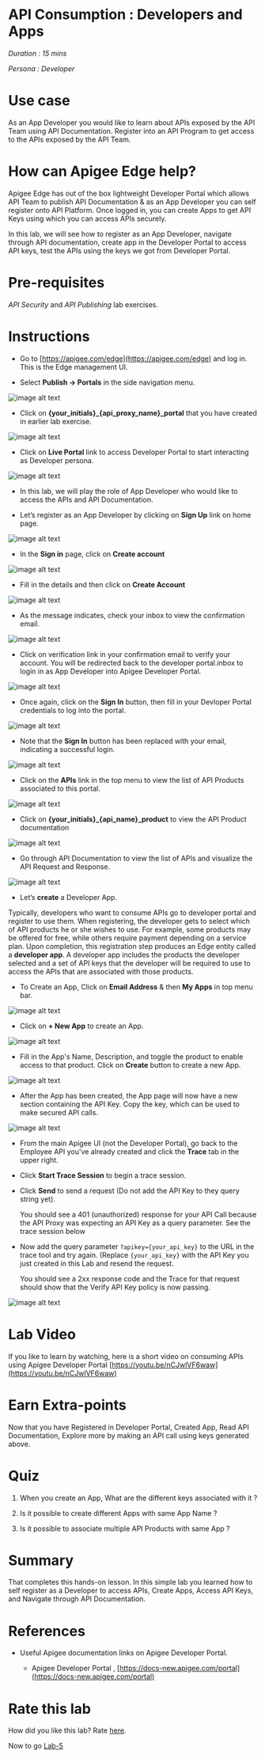 # API Consumption : Developers and Apps 

*Duration : 15 mins*

*Persona : Developer*

# Use case

As an App Developer you would like to learn about APIs exposed by the API Team using API Documentation. Register into an API Program to get access to the APIs exposed by the API Team.

# How can Apigee Edge help?

Apigee Edge has out of the box lightweight Developer Portal which allows API Team to publish API Documentation & as an App Developer you can self register onto API Platform. Once logged in, you can create Apps to get API Keys using which you can access APIs securely.

In this lab, we will see how to register as an App Developer, navigate through API documentation, create app in the Developer Portal to access API keys, test the APIs using the keys we got from Developer Portal.

# Pre-requisites

*API Security* and *API Publishing* lab exercises. 

# Instructions

* Go to [https://apigee.com/edge](https://apigee.com/edge) and log in. This is the Edge management UI. 

* Select **Publish → Portals** in the side navigation menu.

![image alt text](./media/image_0.png)

* Click on **{your_initials}_{api_proxy_name}_portal** that you have created in earlier lab exercise.	

![image alt text](./media/image_1.png)

* Click on **Live Portal** link to access Developer Portal to start interacting as Developer persona.

![image alt text](./media/image_2.png)

* In this lab, we will play the role of App Developer who would like to access the APIs and API Documentation.

* Let’s register as an App Developer by clicking on **Sign Up** link on home page.

![image alt text](./media/image_3.png)

* In the **Sign in** page, click on **Create account**

![image alt text](./media/image_4.png)

* Fill in the details and then click on **Create Account**

![image alt text](./media/image_5.png)

* As the message indicates, check your inbox to view the confirmation email.

![image alt text](./media/image_6.png)

* Click on verification link in your confirmation email to verify your account. You will be redirected back to the developer portal.inbox to login in as App Developer into Apigee Developer Portal.

![image alt text](./media/image_7.png)

* Once again, click on the **Sign In** button, then fill in your Devloper Portal credentials to log into the portal.

![image alt text](./media/image_8.png)

* Note that the **Sign In** button has been replaced with your email, indicating a successful login.

![image alt text](./media/image_9.png)

* Click on the **APIs** link in the top menu to view the list of API Products associated to this portal.

![image alt text](./media/image_10.png)

* Click on **{your_initials}_{api_name}_product** to view the API Product documentation

![image alt text](./media/image_11.png)

* Go through API Documentation to view the list of APIs and visualize the API Request and Response.

![image alt text](./media/image_12.png)

* Let’s **create** a Developer App.

Typically, developers who want to consume APIs go to developer portal and register to use them. When registering, the developer gets to select which of API products he or she wishes to use. For example, some products may be offered for free, while others require payment depending on a service plan. Upon completion, this registration step produces an Edge entity called a **developer app**. A developer app includes the products the developer selected and a set of API keys that the developer will be required to use to access the APIs that are associated with those products. 

* To Create an App, Click on **Email Address** & then **My Apps** in top menu bar.

![image alt text](./media/image_13.png)

* Click on **+ New App** to create an App.

![image alt text](./media/image_14.png)

* Fill in the App's Name, Description, and toggle the product to enable access to that product.  Click on **Create** button to create a new App.

![image alt text](./media/image_15.png)

* After the App has been created, the App page will now have a new section containing the API Key. Copy the key, which can be used to make secured API calls.

![image alt text](./media/image_16.png)

* From the main Apigee UI (not the Developer Portal), go back to the Employee API you've already created and click the **Trace** tab in the upper right.

* Click **Start Trace Session** to begin a trace session.

* Click **Send** to send a request (Do not add the API Key to they query string yet).

   You should see a 401 (unauthorized) response for your API Call because the API Proxy was expecting an API Key as a query      parameter.  See the trace session below

* Now add the query parameter ```?apikey={your_api_key}``` to the URL in the trace tool and try again.  (Replace ```{your_api_key}``` with the API Key you just created in this Lab and resend the request.

   You should see a 2xx response code and the Trace for that request should show that the Verify API Key policy is now            passing.

![image alt text](./media/image_19.png)

# Lab Video

If you like to learn by watching, here is a short video on consuming APIs using Apigee Developer Portal [https://youtu.be/nCJwlVF6waw](https://youtu.be/nCJwlVF6waw)

# Earn Extra-points

Now that you have Registered in Developer Portal, Created App, Read API Documentation, Explore more by making an API call using keys generated above.

# Quiz

1. When you create an App, What are the different keys associated with it ?

2. Is it possible to create different Apps with same App Name ?

3. Is it possible to associate multiple API Products with same App ?

# Summary

That completes this hands-on lesson. In this simple lab you learned how to self register as a Developer to access APIs, Create Apps, Access API Keys, and Navigate through API Documentation.

# References

* Useful Apigee documentation links on Apigee Developer Portal.

    * Apigee Developer Portal , [https://docs-new.apigee.com/portal](https://docs-new.apigee.com/portal)

# Rate this lab

How did you like this lab? Rate [here](https://goo.gl/forms/H4qE5nLy36yWjj642).

Now to go [Lab-5](../Lab%205%20Traffic%20Management%20-%20Rate%20Limit%20APIs/README.md)


